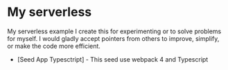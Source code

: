 # My serverless

My serverless example
I create this for experimenting or to solve problems for myself. I would gladly accept pointers from others to improve, simplify, or make the code more efficient.

- [Seed App Typesctript] - This seed use webpack 4 and Typescript
